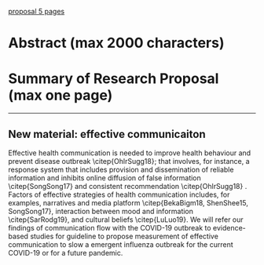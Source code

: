 [proposal 5 pages](https://www.researchnet-recherchenet.ca/rnr16/vwOpprtntyDtls.do?prog=3248#howtoapply)

# Abstract (max 2000 characters)

# Summary of Research Proposal (max one page)


----------------------------------------------------------------------

## New material: effective communicaiton

Effective health communication is needed to improve health behaviour and prevent disease outbreak \citep{OhlrSugg18}; that involves, for instance, a response system that includes provision and dissemination of reliable information and inhibits online diffusion of false information \citep{SongSong17} and consistent recommendation \citep{OhlrSugg18}  .  Factors of effective strategies of health communication includes, for examples, narratives and media platform \citep{BekaBigm18, ShenShee15, SongSong17}, interaction between mood and information \citep{SarRodg19}, and cultural beliefs \citep{LuLuo19}. 
We will refer our findings of communication flow with the COVID-19 outbreak to evidence-based studies for guideline to propose measurement of effective communication to slow a emergent influenza outbreak for the current COVID-19 or for a future pandemic.
